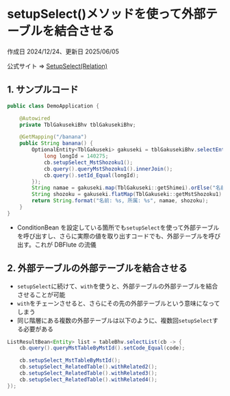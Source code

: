 # setupSelect()メソッドを使って外部テーブルを結合させる

作成日 2024/12/24、更新日 2025/06/05

公式サイト => [SetupSelect(Relation)](https://dbflute.seasar.org/ja/manual/function/ormapper/conditionbean/setupselect/index.html)

## 1. サンプルコード

```java
public class DemoApplication {

    @Autowired
    private TblGakusekiBhv tblGakusekiBhv;

    @GetMapping("/banana")
    public String banana() {
        OptionalEntity<TblGakuseki> gakuseki = tblGakusekiBhv.selectEntity(cb -> {
            long longId = 140275;
            cb.setupSelect_MstShozoku1();
            cb.query().queryMstShozoku1().innerJoin();
            cb.query().setId_Equal(longId);
        });
        String namae = gakuseki.map(TblGakuseki::getShimei).orElse("名前なし");
        String shozoku = gakuseki.flatMap(TblGakuseki::getMstShozoku1).map(MstShozoku1::getMeisyou).orElse("所属無し");
        return String.format("名前: %s, 所属: %s", namae, shozoku);
    }
}
```

- ConditionBean を設定している箇所でも`setupSelect`を使って外部テーブルを呼び出すし、さらに実際の値を取り出すコードでも、外部テーブルを呼び出す。これが DBFlute の流儀

## 2. 外部テーブルの外部テーブルを結合させる

- `setupSelect`に続けて、`with`を使うと、外部テーブルの外部テーブルを結合させることが可能
- `with`をチェーンさせると、さらにその先の外部テーブルという意味になってしまう
- 同じ階層にある複数の外部テーブルは以下のように、複数回`setupSelect`する必要がある

```java
ListResultBean<Entity> list = tableBhv.selectList(cb -> {
    cb.query().queryMstTableByMstId().setCode_Equal(code);

    cb.setupSelect_MstTableByMstId();
    cb.setupSelect_RelatedTable().withRelated2();
    cb.setupSelect_RelatedTable().withRelated3();
    cb.setupSelect_RelatedTable().withRelated4();
});
```
